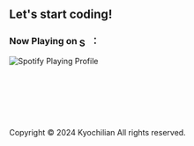 ## **Let's start coding!**
### **Now Playing on <img src="https://github.com/user-attachments/assets/43a49644-556b-499c-ab7d-df42c8e4a9b9" alt="Spotify Logo" style="height: 1em; vertical-align: middle;"> ：**<br>
![Spotify Playing Profile](https://spotify-github-profile.kittinanx.com/api/view.svg?uid=31yjqshhv5egc535d5soirdxrsbe&redirect=true][https://spotify-github-profile.kittinanx.com/api/view.svg?uid=31yjqshhv5egc535d5soirdxrsbe&cover_image=true&theme=novatorem&show_offline=false&background_color=121212&interchange=true&bar_color=53b14f&bar_color_cover=false) <br>

<br><br><br><br><br>


Copyright © 2024 Kyochilian 
All rights reserved.
